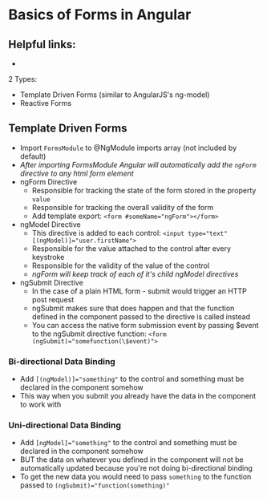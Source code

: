 # Basics of Forms in Angular

## Helpful links:
- 

2 Types:
- Template Driven Forms (similar to AngularJS's ng-model)
- Reactive Forms

## Template Driven Forms
- Import `FormsModule` to @NgModule imports array (not included by default)
- *After importing FormsModule Angular will automatically add the `ngForm` directive to any html form element*
- ngForm Directive
  - Responsible for tracking the state of the form stored in the property `value`
  - Responsible for tracking the overall validity of the form
  - Add template export: `<form #someName="ngForm"></form>`
- ngModel Directive
  - This directive is added to each control: `<input type="text" [(ngModel)]="user.firstName">`
  - Responsible for the value attached to the control after every keystroke
  - Responsible for the validity of the value of the control
  - *ngForm will keep track of each of it's child ngModel directives*
- ngSubmit Directive
  - In the case of a plain HTML form - submit would trigger an HTTP post request
  - ngSubmit makes sure that does happen and that the function defined in the component passed to the directive is called instead
  - You can access the native form submission event by passing $event to the ngSubmit directive function: `<form (ngSubmit)="somefunction(\$event)">`

### Bi-directional Data Binding
- Add `[(ngModel)]="something"` to the control and something must be declared in the component somehow
- This way when you submit you already have the data in the component to work with

### Uni-directional Data Binding
- Add `[ngModel]="something"` to the control and something must be declared in the component somehow
- BUT the data on whatever you defined in the component will not be automatically updated because you're not doing bi-directional binding
- To get the new data you would need to pass `something` to the function passed to `(ngSubmit)="function(something)"`

